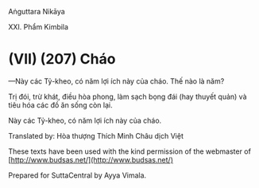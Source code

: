  

Aṅguttara Nikāya

XXI. Phẩm Kimbila

# (VII) (207) Cháo

—Này các Tỷ-kheo, có năm lợi ích này của cháo. Thế nào là năm?

Trị đói, trừ khát, điều hòa phong, làm sạch bọng đái (hay thuyết quản) và tiêu hóa các đồ ăn sống còn lại.

Này các Tỷ-kheo, có năm lợi ích này của cháo.

Translated by: Hòa thượng Thích Minh Châu dịch Việt

These texts have been used with the kind permission of the webmaster of [http://www.budsas.net/](http://www.budsas.net/)

Prepared for SuttaCentral by Ayya Vimala.